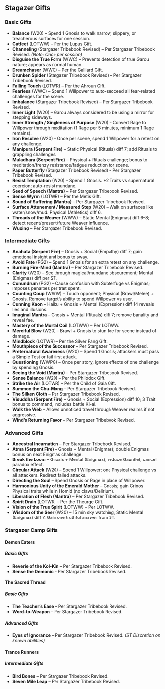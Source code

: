 ## Stagazer Gifts

### Basic Gifts
- **Balance** (W20) – Spend 1 Gnosis to walk narrow, slippery, or treacherous surfaces for one session.
- **Catfeet** (LOTWW) – Per the Lupus Gift.
- **Channeling** (Stargazer Tribebook Revised) – Per Stargazer Tribebook Revised. *(Note: Once per session)*
- **Disguise the True Form** (WWC) – Prevents detection of true Garou nature; appears as normal human.
- **Dreamchaser** (WWC) – Per the Galliard Gift.
- **Drunken Spider** (Stargazer Tribebook Revised) – Per Stargazer Tribebook Revised.
- **Falling Touch** (LOTWR) – Per the Ahroun Gift.
- **Fearless** (WWC) – Spend 1 Willpower to auto-succeed all fear-related challenges for the scene.
- **Imbalance** (Stargazer Tribebook Revised) – Per Stargazer Tribebook Revised.
- **Inner Light** (W20) – Garou always considered to be using a mirror for stepping sideways.
- **Inner Strength / Singleness of Purpose** (W20) – Convert Rage to Willpower through meditation (1 Rage per 5 minutes, minimum 1 Rage remains).
- **Iron Resolve** (W20) – Once per scene, spend 1 Willpower for a retest on any challenge.
- **Manipura (Serpent Fire)** – Static Physical (Rituals) diff 7; add Rituals to grappling challenges.
- **Muladhara (Serpent Fire)** – Physical + Rituals challenge; bonus to meditation/frenzy resistance/fatigue reduction for scene.
- **Paper Butterfly** (Stargazer Tribebook Revised) – Per Stargazer Tribebook Revised.
- **Resist Temptation** (W20) – Spend 1 Gnosis. +2 Traits vs supernatural coercion; auto-resist mundane.
- **Seed of Speech (Mantra)** – Per Stargazer Tribebook Revised.
- **Sense Wyrm** (LOTWR) – Per the Metis Gift.
- **Sound of Suffering (Mantra)** – Per Stargazer Tribebook Revised.
- **Surface Attunement / Measured Step** (W20) – Walk on surfaces like water/snow/mud. Physical (Athletics) diff 6.
- **Threads of the Weaver** (WWW) – Static Mental (Enigmas) diff 6–8; detect recent/present/future Weaver influence.
- **Wuxing** – Per Stargazer Tribebook Revised.

### Intermediate Gifts
- **Anahata (Serpent Fire)** – Gnosis + Social (Empathy) diff 7; gain emotional insight and bonus to sway.
- **Avoid Fate** (PG2) – Spend 1 Gnosis for an extra retest on any challenge.
- **Burning Fire-Mind (Mantra)** – Per Stargazer Tribebook Revised.
- **Clarity** (W20) – See through magical/mundane obscurement; Mental (Enigmas) diff per ST.
- **Conundrum** (PG2) – Cause confusion with Subterfuge vs Enigmas; imposes penalties per trait spent.
- **Counting Coup** (WWW) – Touch opponent; Physical (Brawl/Melee) + Gnosis. Remove target’s ability to spend Willpower vs user.
- **Cunning Kaon** – Haiku + Gnosis + Mental (Expression) diff 14 reveals lies and illusions.
- **Imaginal Mantra** – Gnosis + Mental (Rituals) diff 7; remove banality and reveal fae.
- **Mastery of the Mortal Coil** (LOTWW) – Per LOTWW.
- **Merciful Blow** (W20) – Brawl + Gnosis to stun foe for scene instead of damage.
- **Mindblock** (LOTWR) – Per the Silver Fang Gift.
- **Mouthpiece of the Successor** – Per Stargazer Tribebook Revised.
- **Preternatural Awareness** (W20) – Spend 1 Gnosis; attackers must pass a Simple Test or fail first attack.
- **Questioning** (WWPG) – Once per story, ignore effects of one challenge by spending Gnosis.
- **Seeing the Void (Mantra)** – Per Stargazer Tribebook Revised.
- **Sense Balance** (W20) – Per the Philodox Gift.
- **Strike the Air** (LOTWR) – Per the Child of Gaia Gift.
- **Summon the Chu-Mong** – Per Stargazer Tribebook Revised.
- **The Silken Cloth** – Per Stargazer Tribebook Revised.
- **Visuddha (Serpent Fire)** – Gnosis + Social (Expression) diff 10; 3 Trait bonus to command, includes battle Ki-ai.
- **Walk the Web** – Allows unnoticed travel through Weaver realms if not aggressive.
- **Wind’s Returning Favor** – Per Stargazer Tribebook Revised.

### Advanced Gifts
- **Ancestral Incarnation** – Per Stargazer Tribebook Revised.
- **Atma (Serpent Fire)** – Gnosis + Mental (Enigmas); double Enigmas bonus on next Enigmas challenge.
- **Break the Loom** – Gnosis + Mental (Enigmas); reduce Gauntlet, cancel paradox effect.
- **Circular Attack** (W20) – Spend 1 Willpower; one Physical challenge vs all attackers. Redirect failed attacks.
- **Directing the Soul** – Spend Gnosis or Rage in place of Willpower.
- **Harmonious Unity of the Emerald Mother** – Gnosis; gain Crinos Physical traits while in Homid (no claws/Delirium).
- **Liberation of Flesh (Mantra)** – Per Stargazer Tribebook Revised.
- **Spirit Drain** (LOTWR) – Per the Theurge Gift.
- **Vision of the True Spirit** (LOTWW) – Per LOTWW.
- **Wisdom of the Seer** (W20) – 15 min sky watching, Static Mental (Enigmas) diff 7. Gain one truthful answer from ST.

### Stargazer Camp Gifts

#### Demon Eaters

##### Basic Gifts
- **Reverie of the Kol-Kin** – Per Stargazer Tribebook Revised.
- **Sense the Demonic** – Per Stargazer Tribebook Revised.

#### The Sacred Thread

##### Basic Gifts
- **The Teacher’s Ease** – Per Stargazer Tribebook Revised.
- **Word-to-Weapon** – Per Stargazer Tribebook Revised.

##### Advanced Gifts
- **Eyes of Ignorance** – Per Stargazer Tribebook Revised. *(ST Discretion on known abilities)*

#### Trance Runners

##### Intermediate Gifts
- **Bird Bones** – Per Stargazer Tribebook Revised.
- **Seven Mile Leap** – Per Stargazer Tribebook Revised.